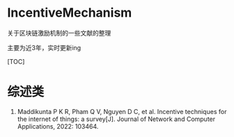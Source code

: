 # IncentiveMechanism
关于区块链激励机制的一些文献的整理

主要为近3年，实时更新ing



[TOC]



# 综述类

1. Maddikunta P K R, Pham Q V, Nguyen D C, et al. Incentive techniques for the internet of things: a survey[J]. Journal of Network and Computer Applications, 2022: 103464.
